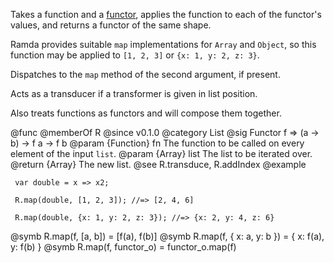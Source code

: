 Takes a function and
a [functor](https://github.com/fantasyland/fantasy-land#functor),
applies the function to each of the functor's values, and returns
a functor of the same shape.

Ramda provides suitable `map` implementations for `Array` and `Object`,
so this function may be applied to `[1, 2, 3]` or `{x: 1, y: 2, z: 3}`.

Dispatches to the `map` method of the second argument, if present.

Acts as a transducer if a transformer is given in list position.

Also treats functions as functors and will compose them together.

@func
@memberOf R
@since v0.1.0
@category List
@sig Functor f => (a -> b) -> f a -> f b
@param {Function} fn The function to be called on every element of the input `list`.
@param {Array} list The list to be iterated over.
@return {Array} The new list.
@see R.transduce, R.addIndex
@example

     var double = x => x2;

     R.map(double, [1, 2, 3]); //=> [2, 4, 6]

     R.map(double, {x: 1, y: 2, z: 3}); //=> {x: 2, y: 4, z: 6}
@symb R.map(f, [a, b]) = [f(a), f(b)]
@symb R.map(f, { x: a, y: b }) = { x: f(a), y: f(b) }
@symb R.map(f, functor_o) = functor_o.map(f)
